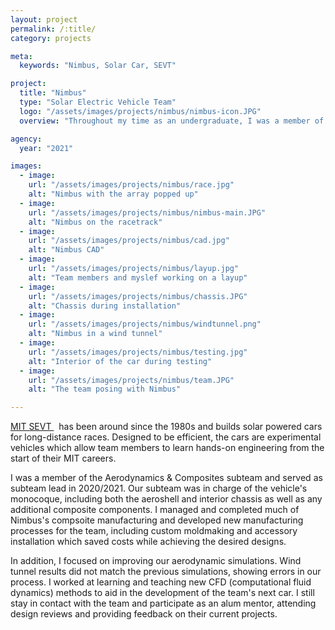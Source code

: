 ```yaml
---
layout: project
permalink: /:title/
category: projects

meta:
  keywords: "Nimbus, Solar Car, SEVT"

project:
  title: "Nimbus"
  type: "Solar Electric Vehicle Team"
  logo: "/assets/images/projects/nimbus/nimbus-icon.JPG"
  overview: "Throughout my time as an undergraduate, I was a member of the MIT Solar Electric Vehicle Team and participated in the design and manufacturing of Nimbus, our car which won the 2021 and 2022 American Solar Challenge"

agency:
  year: "2021"

images:
  - image:
    url: "/assets/images/projects/nimbus/race.jpg"
    alt: "Nimbus with the array popped up"
  - image:
    url: "/assets/images/projects/nimbus/nimbus-main.JPG"
    alt: "Nimbus on the racetrack"
  - image:
    url: "/assets/images/projects/nimbus/cad.jpg"
    alt: "Nimbus CAD"
  - image:
    url: "/assets/images/projects/nimbus/layup.jpg"
    alt: "Team members and myslef working on a layup"
  - image:
    url: "/assets/images/projects/nimbus/chassis.JPG"
    alt: "Chassis during installation"
  - image:
    url: "/assets/images/projects/nimbus/windtunnel.png"
    alt: "Nimbus in a wind tunnel"
  - image:
    url: "/assets/images/projects/nimbus/testing.jpg"
    alt: "Interior of the car during testing"
  - image:
    url: "/assets/images/projects/nimbus/team.JPG"
    alt: "The team posing with Nimbus"

---
```

<p> <a class="underline" href="https://www.mitsolar.com/" target="_blank"> MIT SEVT </a> &nbsp; has been around since the 1980s and builds solar powered cars for long-distance races. Designed to be efficient, the cars are experimental vehicles which allow team members to learn hands-on engineering from the start of their MIT careers. </p>

<p> I was a member of the Aerodynamics & Composites subteam and served as subteam lead in 2020/2021. Our subteam was in charge of the vehicle's monocoque, including both the aeroshell and interior chassis as well as any additional composite components. I managed and completed much of Nimbus's compsoite manufacturing and developed new manufacturing processes for the team, including custom moldmaking and accessory installation which saved costs while achieving the desired designs. </p>

<p> In addition, I focused on improving our aerodynamic simulations. Wind tunnel results did not match the previous simulations, showing errors in our process. I worked at learning and teaching new CFD (computational fluid dynamics) methods to aid in the development of the team's next car. I still stay in contact with the team and participate as an alum mentor, attending design reviews and providing feedback on their current projects. </p>